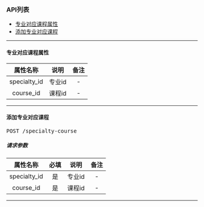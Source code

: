 ### API列表

* [专业对应课程属性](#property)
* [添加专业对应课程](#create)

-------------------------
<a name="property"></a>
#### 专业对应课程属性

| 属性名称 | 说明 | 备注 |
|:---:|:---:|:---:|
| specialty_id | 专业id | - |
| course_id | 课程id | - |

-------------------------

<a name="create"></a>
#### 添加专业对应课程
<pre>
POST /specialty-course
</pre>
##### 请求参数

| 属性名称 | 必填 | 说明 | 备注 |
|:---:|:---:|:---:|:---:|
| specialty_id | 是 | 专业id | - |
| course_id | 是 | 课程id | - | 

-------------------------